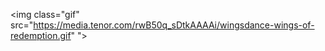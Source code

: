 <img class="gif" src="https://media.tenor.com/rwB50q_sDtkAAAAi/wingsdance-wings-of-redemption.gif" ">
